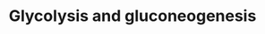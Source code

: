 ---
annotations:
- id: PW:0000026
  parent: classic metabolic pathway
  type: Pathway Ontology
  value: citric acid cycle pathway
- id: PW:0000641
  parent: regulatory pathway
  type: Pathway Ontology
  value: gluconeogenesis pathway
- id: PW:0000025
  parent: classic metabolic pathway
  type: Pathway Ontology
  value: glycolysis/gluconeogenesis pathway
authors:
- Kdahlquist
- MaintBot
- Susan
- N.Fidelman
- MartijnVanIersel
- Khanspers
- Thomas
- Jildau
- AlexanderPico
- Egonw
- Mkutmon
- The Herald
- MirkoBaranzini
- DeSl
- MarkAHershberger
- Ambar21
- Eweitz
description: Glycolysis is the metabolic pathway that converts glucose C6H12O6, into
  pyruvate, CH3COCOO- and H+. The free energy released in this process is used to
  form the ATP and NADH. Gluconeogenesis is a metabolic pathway that results in the
  generation of glucose from non-carbohydrate carbon substrates such as pyruvate,
  lactate, glycerol, glucogenic amino acids, and fatty acids. Description adapted
  from [http://www.wikipedia.org Wikipedia].  Proteins on this pathway have targeted
  assays available via the [https://assays.cancer.gov/available_assays?wp_id=WP534
  CPTAC Assay Portal]
last-edited: 2021-05-18
organisms:
- Homo sapiens
redirect_from:
- /index.php/Pathway:WP534
- /instance/WP534
- /instance/WP534_rr117147
revision: r117147
schema-jsonld:
- '@context': https://schema.org/
  '@id': https://wikipathways.github.io/pathways/WP534.html
  '@type': Dataset
  creator:
    '@type': Organization
    name: WikiPathways
  description: Glycolysis is the metabolic pathway that converts glucose C6H12O6,
    into pyruvate, CH3COCOO- and H+. The free energy released in this process is used
    to form the ATP and NADH. Gluconeogenesis is a metabolic pathway that results
    in the generation of glucose from non-carbohydrate carbon substrates such as pyruvate,
    lactate, glycerol, glucogenic amino acids, and fatty acids. Description adapted
    from [http://www.wikipedia.org Wikipedia].  Proteins on this pathway have targeted
    assays available via the [https://assays.cancer.gov/available_assays?wp_id=WP534
    CPTAC Assay Portal]
  keywords:
  - 1,3BP-Glycerate
  - 2P-Glycerate
  - 3P-Glycerate
  - ALDOA
  - ALDOB
  - ALDOC
  - Acetyl-CoA
  - Aspartate
  - DLAT
  - DLD
  - Dihydroxyacetone-P
  - ENO1
  - ENO2
  - ENO3
  - FBP1
  - FBP2
  - Fructose 6P
  - Fructose 6P (open)
  - Fructose-1,6BP
  - G6PC
  - GAPDH
  - GCK
  - GOT1
  - GOT2
  - GPI
  - Glucose
  - Glucose-6P
  - Glucose-6P (open)
  - Glyceraldehyde 3P
  - HK1
  - HK2
  - HK3
  - LDHA
  - LDHAL6B
  - LDHB
  - LDHC
  - Lactate
  - MDH1
  - MDH2
  - MPC1
  - MPC2
  - Malate
  - Oxaloacetate
  - P-enolpyruvate
  - PC
  - PCK1
  - PDHA1
  - PFKL
  - PFKM
  - PFKP
  - PGAM1
  - PGAM2
  - PGI
  - PGK1
  - PGK2
  - PKLR
  - PKM1
  - PKM2
  - Pyruvate
  - SLC2A1
  - SLC2A2
  - SLC2A3
  - SLC2A4
  - SLC2A5
  - TPI1
  license: CC0
  name: Glycolysis and gluconeogenesis
seo: CreativeWork
title: Glycolysis and gluconeogenesis
wpid: WP534
---
